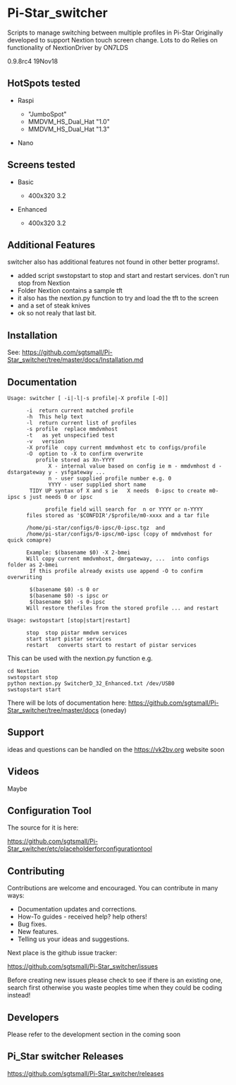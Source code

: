 # Pi-Star_switcher
Scripts to manage switching between multiple profiles in Pi-Star
Originally developed to support Nextion touch screen change.
Lots to do
Relies on functionality of NextionDriver by ON7LDS

0.9.8rc4 19Nov18

## HotSpots tested

* Raspi
  * "JumboSpot"
  * MMDVM_HS_Dual_Hat "1.0"
  * MMDVM_HS_Dual_Hat "1.3"

* Nano


## Screens tested

* Basic
  * 400x320 3.2

* Enhanced
  * 400x320 3.2


## Additional Features

switcher also has additional features not found in other better programs!.

* added script swstopstart to stop and start and restart services. don't run stop from Nextion
* Folder Nextion contains a sample tft
* it also has the nextion.py function to try and load the tft to the screen
* and a set of steak knives
* ok so not realy that last bit.

## Installation

See: https://github.com/sgtsmall/Pi-Star_switcher/tree/master/docs/Installation.md

## Documentation

```
Usage: switcher [ -i|-l|-s profile|-X profile [-O]]

      -i  return current matched profile
      -h  This help text
      -l  return current list of profiles
      -s profile  replace mmdvmhost
      -t   as yet unspecified test
      -v   version
      -X profile  copy current mmdvmhost etc to configs/profile
      -O  option to -X to confirm overwrite
         profile stored as Xn-YYYY
             X - internal value based on config ie m - mmdvmhost d - dstargateway y - ysfgateway ...
             n - user supplied profile number e.g. 0
             YYYY - user supplied short name
       TIDY UP syntax of X and s ie   X needs  0-ipsc to create m0-ipsc s just needs 0 or ipsc

            profile field will search for  n or YYYY or n-YYYY
      files stored as '$CONFDIR'/$profile/m0-xxxx and a tar file

      /home/pi-star/configs/0-ipsc/0-ipsc.tgz  and
      /home/pi-star/configs/0-ipsc/m0-ipsc (copy of mmdvmhost for quick comapre)

      Example: $(basename $0) -X 2-bmei
      Will copy current mmdvmhost, dmrgateway, ...  into configs folder as 2-bmei
       If this profile already exists use append -O to confirm overwriting

       $(basename $0) -s 0 or
       $(basename $0) -s ipsc or
       $(basename $0) -s 0-ipsc
      Will restore thefiles from the stored profile ... and restart
```

```
Usage: swstopstart [stop|start|restart]

      stop  stop pistar mmdvm services
      start start pistar services
      restart   converts start to restart of pistar services

```
This can be used with the nextion.py function
e.g.

```
cd Nextion
swstopstart stop
python nextion.py SwitcherD_32_Enhanced.txt /dev/USB0
swstopstart start
```





There will be lots of documentation here: https://github.com/sgtsmall/Pi-Star_switcher/tree/master/docs (oneday)

## Support

ideas and questions can be handled on the https://vk2bv.org website soon

## Videos

Maybe

## Configuration Tool


The source for it is here:

https://github.com/sgtsmall/Pi-Star_switcher/etc/placeholderforconfigurationtool

## Contributing

Contributions are welcome and encouraged.  You can contribute in many ways:

* Documentation updates and corrections.
* How-To guides - received help?  help others!
* Bug fixes.
* New features.
* Telling us your ideas and suggestions.

Next place is the github issue tracker:

https://github.com/sgtsmall/Pi-Star_switcher/issues

Before creating new issues please check to see if there is an existing one, search first otherwise you waste peoples time when they could be coding instead!

## Developers

Please refer to the development section in the coming soon


## Pi_Star switcher Releases
https://github.com/sgtsmall/Pi-Star_switcher/releases
